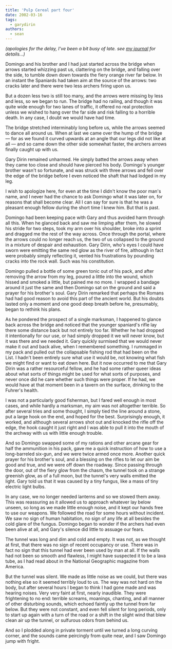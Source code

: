 ```yaml
---
title: 'Pulp Cereal part four'
date: 2002-03-16
tags:
  - garydirin
authors:
  - sean
---
```


_(apologies for the delay, I've been a bit busy of late. see [my journal](http://nyarlo.net/) for details...)_

Domingo and his brother and I had just started across the bridge when arrows started whizzing past us, clattering on the bridge, and falling over the side, to tumble down down towards the fiery orange river far below. In an instant the Spaniards had taken aim at the source of the arrows: two cracks later and there were two less archers firing upon us.

But a dozen less two is still too many, and the arrows were missing by less and less, so we began to run. The bridge had no railing, and though it was quite wide enough for two lanes of traffic, it offered no real protection unless we wished to hang over the far side and risk falling to a horrible death. In any case, I doubt we would have had time.

The bridge stretched interminably long before us, while the arrows seemed to dance all around us. When at last we came over the hump of the bridge — for as we found it curved upwards at an angle that our legs did not like at all — and so came down the other side somewhat faster, the archers arrows finally caught up with us.

Gary Dirin remained unharmed. He simply batted the arrows away when they came too close and should have pierced his body. Domingo's younger brother wasn't so fortunate, and was struck with three arrows and fell over the edge of the bridge before I even noticed the shaft that had lodged in my leg.

I wish to apologize here, for even at the time I didn't know the poor man's name, and I never had the chance to ask Domingo what it was later on, for reasons that shall become clear. All I can say for sure is that he was a pleasant enough fellow during the short time I knew him. But that is past.

Domingo had been keeping pace with Gary and thus avoided harm through all this. When he glanced back and saw me limping after them, he slowed his stride for two steps, took my arm over his shoulder, broke into a sprint and dragged me the rest of the way across. Once through the portal, where the arrows could no longer reach us, the two of us collapsed to the ground in a mixture of despair and exhaustion. Gary Dirin, who's eyes I could have sworn were emitting the same red glow as the river of fire, although in fact were probably simply reflecting it, vented his frustrations by pounding cracks into the rock wall. Such was his constitution.

Domingo pulled a bottle of some green tonic out of his pack, and after removing the arrow from my leg, poured a little into the wound, which hissed and smoked a little, but pained me no more. I wrapped a bandage around it just the same and then Domingo sat on the ground and said a prayer for his brother's soul. Gary Dirin remarked that perhaps the Romans had had good reason to avoid this part of the ancient world. But his doubts lasted only a moment and one good deep breath before he, presumably, began to rethink his plans.

As he pondered the prospect of a single marksman, I happened to glance back across the bridge and noticed that the younger spaniard's rifle lay there some distance back but not entirely too far. Whether he had dropped it intentionally for our use, or had simply dropped it we will never know, but it was there and we needed it. Gary quickly surmised that we would never make it out and back alive, when I remembered something. I rummaged in my pack and pulled out the collapsable fishing rod that had been on the List. I hadn't been entirely sure what use it would be, not knowing what fish we might find or want to eat down here. But it now occurred to me that Gary Dirin was a rather resourceful fellow, and he had some rather queer ideas about what sorts of things might be used for what sorts of purposes, and never once did he care whether such things were proper. If he had, we would have at that moment been in a tavern on the surface, drinking to the Fuhrer's health.

I was not a particularly good fisherman, but I fared well enough in most cases, and while hardly a marksman, my aim was not altogether terrible. So after several tries and some thought, I simply tied the line around a stone, put a large hook on the end, and hoped for the best. Surprisingly enough, it worked, and although several arrows shot out and knocked the rifle off the edge, the hook caught it just right and I was able to pull it into the mouth of the archway with us with little enough trouble.

And so Domingo swapped some of my rations and other arcane gear for half the ammunition in his pack, gave me a quick instruction of how to use a long-barreled six-gun, and we were twice armed once more. Another quick prayer for his brother's soul, and a blessing on the rifles to let our aim be good and true, and we were off down the roadway. Since passing through the door, out of the fiery glow from the chasm, the tunnel took on a strange greenish glow, as of a full moon, but the tunnel's very walls emitted the light. Gary told us that it was caused by a tiny fungus, like a mass of tiny electric light bulbs.

In any case, we no longer needed lanterns and so we stowed them away. This was reassuring as it allowed us to approach whatever lay below unseen, so long as we made little enough noise, and it kept our hands free to use our weapons. We followed the road for some hours without incident. We saw no sign of human habitation, no sign of any life at all besides the cold glare of the fungus. Domingo began to wonder if the archers had even been alive at all, and Gary's silence did little to assuage our fears.

The tunnel was long and dim and cold and empty. It was not, as we thought at first, that there was no sign of recent occupancy or use. There was in fact no sign that this tunnel had ever been used by man at all. If the walls had not been so smooth and flawless, I might have suspected it to be a lava tube, as I had read about in the National Geographic magazine from America.

But the tunnel was silent. We made as little noise as we could, but there was nothing else so it seemed terribly loud to us. The way was not hard on the body, but after several hours I began to think I had gone made and was hearing noises. Very very faint at first, nearly inaudible. They were frightening to no end: terrible screams, moanings, chanting, and all manner of other disturbing sounds, which echoed faintly up the tunnel from far below. But they were not constant, and even fell silent for long periods, only to start up again with a turn of the road or a shift in the slight wind that blew clean air up the tunnel, or sulfurous odors from behind us.

And so I plodded along in private torment until we turned a long curving corner, and the sounds came peircingly from quite near, and I saw Domingo jump with fright.
